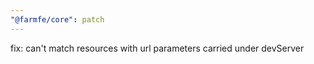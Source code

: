 ```yaml
---
"@farmfe/core": patch
---
```


fix: can't match resources with url parameters carried under devServer
